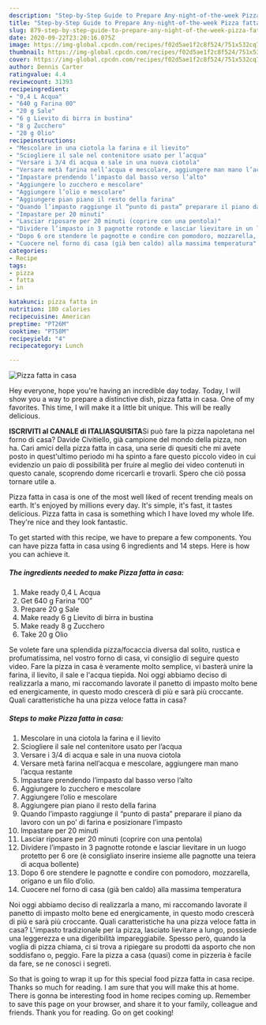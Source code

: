 ```yaml
---
description: "Step-by-Step Guide to Prepare Any-night-of-the-week Pizza fatta in casa"
title: "Step-by-Step Guide to Prepare Any-night-of-the-week Pizza fatta in casa"
slug: 879-step-by-step-guide-to-prepare-any-night-of-the-week-pizza-fatta-in-casa
date: 2020-09-22T23:20:16.075Z
image: https://img-global.cpcdn.com/recipes/f02d5ae1f2c8f524/751x532cq70/pizza-fatta-in-casa-recipe-main-photo.jpg
thumbnail: https://img-global.cpcdn.com/recipes/f02d5ae1f2c8f524/751x532cq70/pizza-fatta-in-casa-recipe-main-photo.jpg
cover: https://img-global.cpcdn.com/recipes/f02d5ae1f2c8f524/751x532cq70/pizza-fatta-in-casa-recipe-main-photo.jpg
author: Dennis Carter
ratingvalue: 4.4
reviewcount: 31393
recipeingredient:
- "0,4 L Acqua"
- "640 g Farina 00"
- "20 g Sale"
- "6 g Lievito di birra in bustina"
- "8 g Zucchero"
- "20 g Olio"
recipeinstructions:
- "Mescolare in una ciotola la farina e il lievito"
- "Sciogliere il sale nel contenitore usato per l’acqua"
- "Versare i 3/4 di acqua e sale in una nuova ciotola"
- "Versare metà farina nell’acqua e mescolare, aggiungere man mano l’acqua restante"
- "Impastare prendendo l’impasto dal basso verso l’alto"
- "Aggiungere lo zucchero e mescolare"
- "Aggiungere l’olio e mescolare"
- "Aggiungere pian piano il resto della farina"
- "Quando l’impasto raggiunge il “punto di pasta” preparare il piano da lavoro con un po’ di farina e posizionare l’impasto"
- "Impastare per 20 minuti"
- "Lasciar riposare per 20 minuti (coprire con una pentola)"
- "Dividere l’impasto in 3 pagnotte rotonde e lasciar lievitare in un luogo protetto per 6 ore (è consigliato inserire insieme alle pagnotte una teiera di acqua bollente)"
- "Dopo 6 ore stendere le pagnotte e condire con pomodoro, mozzarella, origano e un filo d’olio."
- "Cuocere nel forno di casa (già ben caldo) alla massima temperatura"
categories:
- Recipe
tags:
- pizza
- fatta
- in

katakunci: pizza fatta in 
nutrition: 180 calories
recipecuisine: American
preptime: "PT26M"
cooktime: "PT58M"
recipeyield: "4"
recipecategory: Lunch

---
```



![Pizza fatta in casa](https://img-global.cpcdn.com/recipes/f02d5ae1f2c8f524/751x532cq70/pizza-fatta-in-casa-recipe-main-photo.jpg)

Hey everyone, hope you're having an incredible day today. Today, I will show you a way to prepare a distinctive dish, pizza fatta in casa. One of my favorites. This time, I will make it a little bit unique. This will be really delicious.

**ISCRIVITI al CANALE di ITALIASQUISITA**Si può fare la pizza napoletana nel forno di casa? Davide Civitiello, già campione del mondo della pizza, non ha. Cari amici della pizza fatta in casa, una serie di quesiti che mi avete posto in quest&#39;ultimo periodo mi ha spinto a fare questo piccolo video in cui evidenzio un paio di possibilità per fruire al meglio dei video contenuti in questo canale, scoprendo dome ricercarli e trovarli. Spero che ciò possa tornare utile a.

Pizza fatta in casa is one of the most well liked of recent trending meals on earth. It's enjoyed by millions every day. It's simple, it's fast, it tastes delicious. Pizza fatta in casa is something which I have loved my whole life. They're nice and they look fantastic.


To get started with this recipe, we have to prepare a few components. You can have pizza fatta in casa using 6 ingredients and 14 steps. Here is how you can achieve it.

<!--inarticleads1-->

##### The ingredients needed to make Pizza fatta in casa:

1. Make ready 0,4 L Acqua
1. Get 640 g Farina “00”
1. Prepare 20 g Sale
1. Make ready 6 g Lievito di birra in bustina
1. Make ready 8 g Zucchero
1. Take 20 g Olio


Se volete fare una splendida pizza/focaccia diversa dal solito, rustica e profumatissima, nel vostro forno di casa, vi consiglio di seguire questo video. Fare la pizza in casa è veramente molto semplice, vi basterà unire la farina, il lievito, il sale e l&#39;acqua tiepida. Noi oggi abbiamo deciso di realizzarla a mano, mi raccomando lavorate il panetto di impasto molto bene ed energicamente, in questo modo crescerà di più e sarà più croccante. Quali caratteristiche ha una pizza veloce fatta in casa? 

<!--inarticleads2-->

##### Steps to make Pizza fatta in casa:

1. Mescolare in una ciotola la farina e il lievito
1. Sciogliere il sale nel contenitore usato per l’acqua
1. Versare i 3/4 di acqua e sale in una nuova ciotola
1. Versare metà farina nell’acqua e mescolare, aggiungere man mano l’acqua restante
1. Impastare prendendo l’impasto dal basso verso l’alto
1. Aggiungere lo zucchero e mescolare
1. Aggiungere l’olio e mescolare
1. Aggiungere pian piano il resto della farina
1. Quando l’impasto raggiunge il “punto di pasta” preparare il piano da lavoro con un po’ di farina e posizionare l’impasto
1. Impastare per 20 minuti
1. Lasciar riposare per 20 minuti (coprire con una pentola)
1. Dividere l’impasto in 3 pagnotte rotonde e lasciar lievitare in un luogo protetto per 6 ore (è consigliato inserire insieme alle pagnotte una teiera di acqua bollente)
1. Dopo 6 ore stendere le pagnotte e condire con pomodoro, mozzarella, origano e un filo d’olio.
1. Cuocere nel forno di casa (già ben caldo) alla massima temperatura


Noi oggi abbiamo deciso di realizzarla a mano, mi raccomando lavorate il panetto di impasto molto bene ed energicamente, in questo modo crescerà di più e sarà più croccante. Quali caratteristiche ha una pizza veloce fatta in casa? L&#39;impasto tradizionale per la pizza, lasciato lievitare a lungo, possiede una leggerezza e una digeribilità impareggiabile. Spesso però, quando la voglia di pizza chiama, ci si trova a ripiegare su prodotti da asporto che non soddisfano o, peggio. Fare la pizza a casa (quasi) come in pizzeria è facile da fare, se ne conosci i segreti. 

So that is going to wrap it up for this special food pizza fatta in casa recipe. Thanks so much for reading. I am sure that you will make this at home. There is gonna be interesting food in home recipes coming up. Remember to save this page on your browser, and share it to your family, colleague and friends. Thank you for reading. Go on get cooking!
